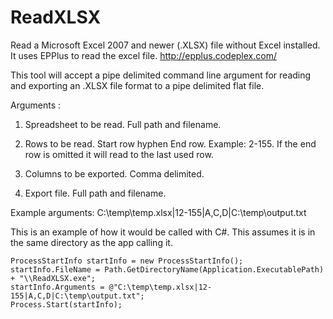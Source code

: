 # ReadXLSX
Read a Microsoft Excel 2007 and newer (.XLSX) file without Excel installed.  It uses EPPlus to read the excel file. http://epplus.codeplex.com/

This tool will accept a pipe delimited command line argument for reading and 
exporting an .XLSX file format to a pipe delimited flat file. 

Arguments : 

1. Spreadsheet to be read. Full path and filename. 

2. Rows to be read. Start row hyphen End row. Example: 2-155. 
   If the end row is omitted it will read to the last used row. 

3. Columns to be exported. Comma delimited. 

4. Export file. Full path and filename. 

Example arguments: C:\temp\temp.xlsx|12-155|A,C,D|C:\temp\output.txt

This is an example of how it would be called with C#. This assumes it is in the same directory as the app calling it.

    ProcessStartInfo startInfo = new ProcessStartInfo();
    startInfo.FileName = Path.GetDirectoryName(Application.ExecutablePath) + "\\ReadXLSX.exe";
    startInfo.Arguments = @"C:\temp\temp.xlsx|12-155|A,C,D|C:\temp\output.txt";
    Process.Start(startInfo);
